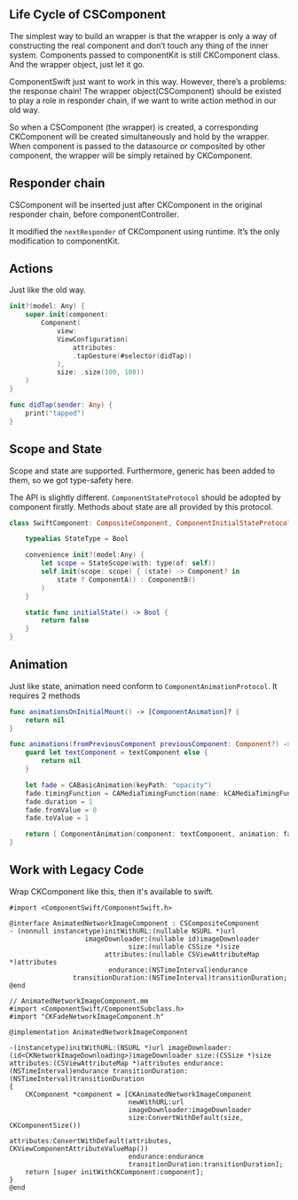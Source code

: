 
## Life Cycle of CSComponent

The simplest way to build an wrapper is that the wrapper is only a way of constructing the real component and don’t touch any thing of the inner system.  Components passed to componentKit is still CKComponent class. And the wrapper object, just let it go.

ComponentSwift just want to work in this way. However, there’s a problems: the response chain!  The wrapper object(CSComponent) should be existed to play a role in responder chain, if we want to write action method in our old way.

So when a CSComponent (the wrapper) is created, a corresponding CKComponent will be created simultaneously and hold by the wrapper. When component is passed to the datasource or composited by other component, the wrapper will be simply retained by CKComponent.

## Responder chain

CSComponent will be inserted just after CKComponent in the original responder chain, before componentController. 

It modified the `nextResponder` of CKComponent using runtime. It’s the only modification to componentKit.

## Actions

Just like the old way.

```Swift
init?(model: Any) {
    super.init(component:
        Component(
            view:
            ViewConfiguration(
                attributes:
                .tapGesture(#selector(didTap))
            ),
            size: .size(100, 100))
    )
}

func didTap(sender: Any) { 
    print("tapped")
}
```

## Scope and State

Scope and state are supported. Furthermore, generic has been added to them, so we got type-safety here.

The API is slightly different. `ComponentStateProtocol` should be adopted by component firstly. Methods about state are all provided by this protocol.

```Swift
class SwiftComponent: CompositeComponent, ComponentInitialStateProtocol {

    typealias StateType = Bool

    convenience init?(model:Any) {
        let scope = StateScope(with: type(of: self))
        self.init(scope: scope) { (state) -> Component? in
            state ? ComponentA() : ComponentB()
        )
    }

    static func initialState() -> Bool {
        return false
    }
}
```

## Animation

Just like state, animation need conform to `ComponentAnimationProtocol`. It requires 2 methods

```Swift
func animationsOnInitialMount() -> [ComponentAnimation]? {
    return nil
}

func animations(fromPreviousComponent previousComponent: Component?) -> [ComponentAnimation]? {
    guard let textComponent = textComponent else {
        return nil
    }

    let fade = CABasicAnimation(keyPath: "opacity")
    fade.timingFunction = CAMediaTimingFunction(name: kCAMediaTimingFunctionDefault)
    fade.duration = 1
    fade.fromValue = 0
    fade.toValue = 1

    return [ ComponentAnimation(component: textComponent, animation: fade) ]
}
```

## Work with Legacy Code
Wrap CKComponent like this, then it's available to swift.

```objc
#import <ComponentSwift/ComponentSwift.h>

@interface AnimatedNetworkImageComponent : CSCompositeComponent
- (nonnull instancetype)initWithURL:(nullable NSURL *)url
                   imageDownloader:(nullable id)imageDownloader
                              size:(nullable CSSize *)size
                        attributes:(nullable CSViewAttributeMap *)attributes
                         endurance:(NSTimeInterval)endurance
                transitionDuration:(NSTimeInterval)transitionDuration;
@end
```
```objc
// AnimatedNetworkImageComponent.mm
#import <ComponentSwift/ComponentSubclass.h>
#import "CKFadeNetworkImageComponent.h"

@implementation AnimatedNetworkImageComponent

-(instancetype)initWithURL:(NSURL *)url imageDownloader:(id<CKNetworkImageDownloading>)imageDownloader size:(CSSize *)size attributes:(CSViewAttributeMap *)attributes endurance:(NSTimeInterval)endurance transitionDuration:(NSTimeInterval)transitionDuration
{
    CKComponent *component = [CKAnimatedNetworkImageComponent
                              newWithURL:url
                              imageDownloader:imageDownloader
                              size:ConvertWithDefault(size, CKComponentSize())
                              attributes:ConvertWithDefault(attributes, CKViewComponentAttributeValueMap())
                              endurance:endurance
                              transitionDuration:transitionDuration];
    return [super initWithCKComponent:component];
}
@end
```
